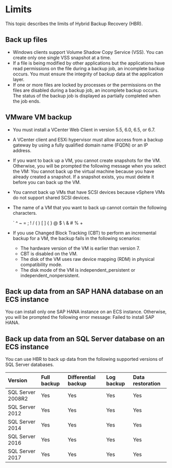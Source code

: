 # Limits

This topic describes the limits of Hybrid Backup Recovery \(HBR\).

## Back up files

-   Windows clients support Volume Shadow Copy Service \(VSS\). You can create only one single VSS snapshot at a time.
-   If a file is being modified by other applications but the applications have read permissions on the file during a backup job, an incomplete backup occurs. You must ensure the integrity of backup data at the application layer.
-   If one or more files are locked by processes or the permissions on the files are disabled during a backup job, an incomplete backup occurs. The status of the backup job is displayed as partially completed when the job ends.

## VMware VM backup

-   You must install a VCenter Web Client in version 5.5, 6.0, 6.5, or 6.7.
-   A VCenter client and ESXi hypervisor must allow access from a backup gateway by using a fully qualified domain name \(FQDN\) or an IP address.
-   If you want to back up a VM, you cannot create snapshots for the VM. Otherwise, you will be prompted the following message when you select the VM: You cannot back up the virtual machine because you have already created a snapshot. If a snapshot exists, you must delete it before you can back up the VM.
-   You cannot back up VMs that have SCSI devices because vSphere VMs do not support shared SCSI devices.
-   The name of a VM that you want to back up cannot contain the following characters.

    \` ^ ~ = ; ! / \( \) \[ \] \{ \} @ $ \\ & \# % +

-   If you use Changed Block Tracking \(CBT\) to perform an incremental backup for a VM, the backup fails in the following scenarios:
    -   The hardware version of the VM is earlier than version 7.
    -   CBT is disabled on the VM.
    -   The disk of the VM uses raw device mapping \(RDM\) in physical compatibility mode.
    -   The disk mode of the VM is independent\_persistent or independent\_nonpersistent.

## Back up data from an SAP HANA database on an ECS instance

You can install only one SAP HANA instance on an ECS instance. Otherwise, you will be prompted the following error message: Failed to install SAP HANA.

## Back up data from an SQL Server database on an ECS instance

You can use HBR to back up data from the following supported versions of SQL Server databases.

|Version|Full backup|Differential backup|Log backup|Data restoration|
|:------|:----------|:------------------|:---------|:---------------|
|SQL Server 2008R2|Yes|Yes|Yes|Yes|
|SQL Server 2012|Yes|Yes|Yes|Yes|
|SQL Server 2014|Yes|Yes|Yes|Yes|
|SQL Server 2016|Yes|Yes|Yes|Yes|
|SQL Server 2017|Yes|Yes|Yes|Yes|

